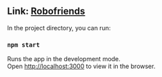 
## Link: [Robofriends](https://anirudhpanda.github.io/Robofriends/)

In the project directory, you can run:

### `npm start`

Runs the app in the development mode.<br />
Open [http://localhost:3000](http://localhost:3000) to view it in the browser.


